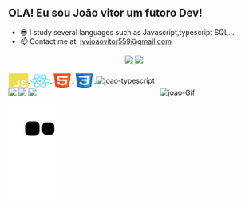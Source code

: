 ## OLA! Eu sou João vitor um futoro Dev! 





- 😎 I study several languages such as Javascript,typescript SQL... 
- 📫 Contact me at: jvvjoaovitor559@gmail.com
<div align="center">
  <a href="https://github.com/jaodevs">
  <img height="180em" src="https://github-readme-stats.vercel.app/api?username=jaodevs&show_icons=false&theme=algolia&include_all_commits=true&count_private=true"/>
  <img height="180em" src="https://github-readme-stats.vercel.app/api/top-langs/?username=jaodevs&layout=compact&langs_count=7&theme=algolia"/>
</div>
<div style="display: inline_block"><br>
  <img align="center" alt="joao-Js" height="30" width="40" src="https://raw.githubusercontent.com/devicons/devicon/master/icons/javascript/javascript-plain.svg">
  <img align="center" alt="joao-React" height="30" width="40" src="https://raw.githubusercontent.com/devicons/devicon/master/icons/react/react-original.svg">
  <img align="center" alt="joao-HTML" height="30" width="40" src="https://raw.githubusercontent.com/devicons/devicon/master/icons/html5/html5-original.svg">
  <img align="center" alt="joao-CSS" height="30" width="40" src="https://raw.githubusercontent.com/devicons/devicon/master/icons/css3/css3-original.svg">
  <img align="center" alt="joao-typescript" height="30" width="40" src="https://cdn.jsdelivr.net/gh/devicons/devicon/icons/typescript/typescript-original.svg">
  
  
</div>
  
  
  <div>
 <img align="right" alt="joao-Gif" height="200" width="200" src="https://cdn.discordapp.com/attachments/1006364067411275808/1018318832638644274/Design_sem_nome.gif">
  <a href="https://instagram.com/vasconcelosjoaovitor" target="_blank"><img src="https://img.shields.io/badge/-Instagram-%23E4405F?style=for-the-badge&logo=instagram&logoColor=white" target="_blank"></a>
  <a href = "mailto:jvvjoaovitor29@gmail.com"><img src="https://img.shields.io/badge/-Gmail-%23333?style=for-the-badge&logo=gmail&logoColor=white" target="_blank"></a>
  <a href="https://www.linkedin.com/in/jo%C3%A3o-vitor-vasconcellos-15b703185" target="_blank"><img src="https://img.shields.io/badge/-LinkedIn-%230077B5?style=for-the-badge&logo=linkedin&logoColor=white" target="_blank"></a> 
    
![Snake animation](https://github.com/jaodevs/jaodevs/blob/output/github-contribution-grid-snake.svg)
    
    
